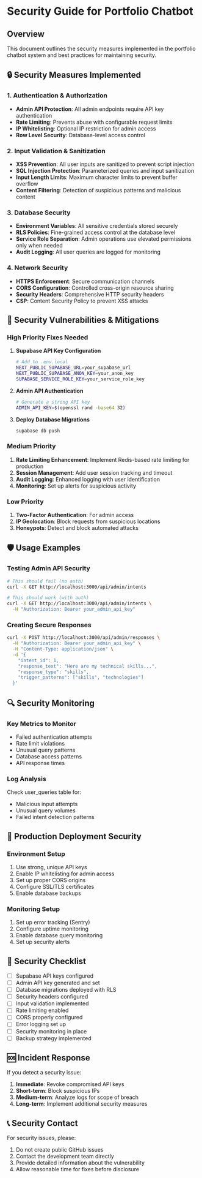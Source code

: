 # Security Guide for Portfolio Chatbot

## Overview
This document outlines the security measures implemented in the portfolio chatbot system and best practices for maintaining security.

## 🔒 Security Measures Implemented

### 1. Authentication & Authorization
- **Admin API Protection**: All admin endpoints require API key authentication
- **Rate Limiting**: Prevents abuse with configurable request limits
- **IP Whitelisting**: Optional IP restriction for admin access
- **Row Level Security**: Database-level access control

### 2. Input Validation & Sanitization
- **XSS Prevention**: All user inputs are sanitized to prevent script injection
- **SQL Injection Protection**: Parameterized queries and input sanitization
- **Input Length Limits**: Maximum character limits to prevent buffer overflow
- **Content Filtering**: Detection of suspicious patterns and malicious content

### 3. Database Security
- **Environment Variables**: All sensitive credentials stored securely
- **RLS Policies**: Fine-grained access control at the database level
- **Service Role Separation**: Admin operations use elevated permissions only when needed
- **Audit Logging**: All user queries are logged for monitoring

### 4. Network Security
- **HTTPS Enforcement**: Secure communication channels
- **CORS Configuration**: Controlled cross-origin resource sharing
- **Security Headers**: Comprehensive HTTP security headers
- **CSP**: Content Security Policy to prevent XSS attacks

## 🚨 Security Vulnerabilities & Mitigations

### High Priority Fixes Needed

1. **Supabase API Key Configuration**
   ```bash
   # Add to .env.local
   NEXT_PUBLIC_SUPABASE_URL=your_supabase_url
   NEXT_PUBLIC_SUPABASE_ANON_KEY=your_anon_key
   SUPABASE_SERVICE_ROLE_KEY=your_service_role_key
   ```

2. **Admin API Authentication**
   ```bash
   # Generate a strong API key
   ADMIN_API_KEY=$(openssl rand -base64 32)
   ```

3. **Deploy Database Migrations**
   ```bash
   supabase db push
   ```

### Medium Priority

1. **Rate Limiting Enhancement**: Implement Redis-based rate limiting for production
2. **Session Management**: Add user session tracking and timeout
3. **Audit Logging**: Enhanced logging with user identification
4. **Monitoring**: Set up alerts for suspicious activity

### Low Priority

1. **Two-Factor Authentication**: For admin access
2. **IP Geolocation**: Block requests from suspicious locations
3. **Honeypots**: Detect and block automated attacks

## 🛡️ Usage Examples

### Testing Admin API Security
```bash
# This should fail (no auth)
curl -X GET http://localhost:3000/api/admin/intents

# This should work (with auth)
curl -X GET http://localhost:3000/api/admin/intents \
  -H "Authorization: Bearer your_admin_api_key"
```

### Creating Secure Responses
```bash
curl -X POST http://localhost:3000/api/admin/responses \
  -H "Authorization: Bearer your_admin_api_key" \
  -H "Content-Type: application/json" \
  -d '{
    "intent_id": 1,
    "response_text": "Here are my technical skills...",
    "response_type": "skills",
    "trigger_patterns": ["skills", "technologies"]
  }'
```

## 🔍 Security Monitoring

### Key Metrics to Monitor
- Failed authentication attempts
- Rate limit violations
- Unusual query patterns
- Database access patterns
- API response times

### Log Analysis
Check user_queries table for:
- Malicious input attempts
- Unusual query volumes
- Failed intent detection patterns

## 🚀 Production Deployment Security

### Environment Setup
1. Use strong, unique API keys
2. Enable IP whitelisting for admin access
3. Set up proper CORS origins
4. Configure SSL/TLS certificates
5. Enable database backups

### Monitoring Setup
1. Set up error tracking (Sentry)
2. Configure uptime monitoring
3. Enable database query monitoring
4. Set up security alerts

## 📝 Security Checklist

- [ ] Supabase API keys configured
- [ ] Admin API key generated and set
- [ ] Database migrations deployed with RLS
- [ ] Security headers configured
- [ ] Input validation implemented
- [ ] Rate limiting enabled
- [ ] CORS properly configured
- [ ] Error logging set up
- [ ] Security monitoring in place
- [ ] Backup strategy implemented

## 🆘 Incident Response

If you detect a security issue:
1. **Immediate**: Revoke compromised API keys
2. **Short-term**: Block suspicious IPs
3. **Medium-term**: Analyze logs for scope of breach
4. **Long-term**: Implement additional security measures

## 📞 Security Contact

For security issues, please:
1. Do not create public GitHub issues
2. Contact the development team directly
3. Provide detailed information about the vulnerability
4. Allow reasonable time for fixes before disclosure
